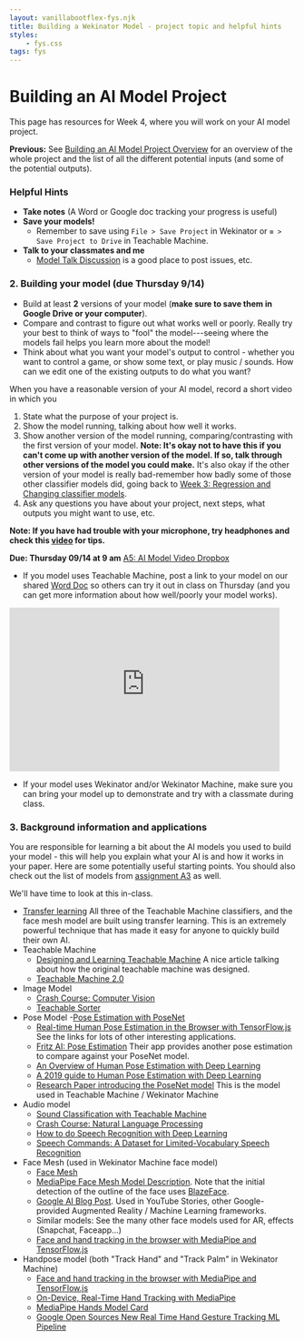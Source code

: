 ```yaml
---
layout: vanillabootflex-fys.njk
title: Building a Wekinator Model - project topic and helpful hints
styles:
	- fys.css
tags: fys
---
```


# Building an AI Model Project

This page has resources for Week 4, where you will work on your AI model project. 

**Previous:** See [Building an AI Model Project Overview](/fys-V06-23) for an overview of the whole project and the list of all the different potential inputs (and some of the potential outputs).

### Helpful Hints

- **Take notes** (A Word or Google doc tracking your progress is useful)
- **Save your models!** 
	- Remember to save using `File > Save Project` in Wekinator or `≡ > Save Project to Drive` in Teachable Machine.
- **Talk to your classmates and me**
	- [Model Talk Discussion](https://d2l.mountunion.edu/d2l/le/content/43087/viewContent/551614/View) is a good place to post issues, etc.

### 2. Building your model (due Thursday 9/14)

- Build at least **2** versions of your model (**make sure to save them in Google Drive or your computer**).
- Compare and contrast to figure out what works well or poorly. Really try your best to think of ways to "fool" the model---seeing where the models fail helps you learn more about the model!
- Think about what you want your model's output to control - whether you want to control a game, or show some text, or play music / sounds. How can we edit one of the existing outputs to do what you want?

When you have a reasonable version of your AI model, record a short video in which you 

1. State what the purpose of your project is.
2. Show the model running, talking about how well it works.
3. Show another version of the model running, comparing/contrasting with the first version of your model. **Note: It's okay not to have this if you can't come up with another version of the model. If so, talk through other versions of the model you could make.** It's also okay if the other version of your model is really bad-remember how badly some of those other classifier models did, going back to [Week 3: Regression and Changing classifier models](/A04-regression-change-models-23).
4. Ask any questions you have about your project, next steps, what outputs you might want to use, etc.

**Note: If you have had trouble with your microphone, try headphones and check this [video](https://www.youtube.com/watch?v=KoMqLEbUdMg) for tips.**


**Due: Thursday 09/14 at 9 am** [A5: AI Model Video Dropbox](https://d2l.mountunion.edu/d2l/le/content/43087/viewContent/50574/View)

- If you model uses Teachable Machine, post a link to your model on our shared [Word Doc](https://mountunion-my.sharepoint.com/:w:/g/personal/dwyerry_mountunion_edu/EcGKrIRe2EJNlnyofv2l1iQBFoNT0uxCKl_lCFYz-XzYRA?e=bSyxk6) so others can try it out in class on Thursday (and you can get more information about how well/poorly your model works).

<iframe src="https://mountunion-my.sharepoint.com/personal/dwyerry_mountunion_edu/_layouts/15/Doc.aspx?sourcedoc={84ac8ac1-d85e-4d42-967c-a87efda5d624}&amp;action=embedview" width="476px" height="288px" frameborder="0">This is an embedded <a target="_blank" href="https://office.com">Microsoft Office</a> document, powered by <a target="_blank" href="https://office.com/webapps">Office</a>.</iframe>

- If your model uses Wekinator and/or Wekinator Machine, make sure you can bring your model up to demonstrate and try with a classmate during class.

### 3. Background information and applications 

You are responsible for learning a bit about the AI models you used to build your model - this will help you explain what your AI is and how it works in your paper. Here are some potentially useful starting points. You should also check out the list of models from [assignment A3](/fys-A03-23) as well.

We'll have time to look at this in-class.


- [Transfer learning](https://www.youtube.com/watch?v=kRpZ5OqUY6Y) All three of the Teachable Machine classifiers, and the face mesh model are built using transfer learning. This is an extremely powerful technique that has made it easy for anyone to quickly build their own AI.
- Teachable Machine
	- [Designing and Learning Teachable Machine](https://design.google/library/designing-and-learning-teachable-machine/) A nice article talking about how the original teachable machine was designed.
	- [Teachable Machine 2.0](https://venturebeat.com/2019/11/07/google-teachable-machine-2-ai-machine-learning/)
- Image Model
	- [Crash Course: Computer Vision](https://www.youtube.com/watch?v=-4E2-0sxVUM)
	- [Teachable Sorter](https://coral.ai/projects/teachable-sorter/)
- Pose Model
	-[Pose Estimation with PoseNet](https://www.youtube.com/watch?v=OIo-DIOkNVg)
	- [Real-time Human Pose Estimation in the Browser with TensorFlow.js](https://medium.com/tensorflow/real-time-human-pose-estimation-in-the-browser-with-tensorflow-js-7dd0bc881cd5) See the links for lots of other interesting applications.
	- [Fritz AI: Pose Estimation](https://www.fritz.ai/pose-estimation/) Their app provides another pose estimation to compare against your PoseNet model.
	- [An Overview of Human Pose Estimation with Deep Learning](https://medium.com/beyondminds/an-overview-of-human-pose-estimation-with-deep-learning-d49eb656739b)
	- [A 2019 guide to Human Pose Estimation with Deep Learning](https://nanonets.com/blog/human-pose-estimation-2d-guide/)
	- [Research Paper introducing the PoseNet model](https://arxiv.org/abs/1803.08225) This is the model used in Teachable Machine / Wekinator Machine
- Audio model
	- [Sound Classification with Teachable Machine](https://youtu.be/TOrVsLklltM)
	- [Crash Course: Natural Language Processing](https://www.youtube.com/watch?v=fOvTtapxa9c)
	- [How to do Speech Recognition with Deep Learning](https://medium.com/@ageitgey/machine-learning-is-fun-part-6-how-to-do-speech-recognition-with-deep-learning-28293c162f7a)
	- [Speech Commands: A Dataset for Limited-Vocabulary Speech Recognition](https://arxiv.org/pdf/1804.03209.pdf)
- Face Mesh (used in Wekinator Machine face model)
	- [Face Mesh](https://sites.google.com/view/perception-cv4arvr/facemesh)
	- [MediaPipe Face Mesh Model Description](https://drive.google.com/file/d/1VFC_wIpw4O7xBOiTgUldl79d9LA-LsnA/view). Note that the initial detection of the outline of the face uses [BlazeFace](https://sites.google.com/view/perception-cv4arvr/blazeface).
	- [Google AI Blog Post](https://ai.googleblog.com/2019/03/real-time-ar-self-expression-with.html). Used in YouTube Stories, other Google-provided Augmented Reality / Machine Learning frameworks.
	- Similar models: See the many other face models used for AR, effects (Snapchat, Faceapp...)
	- [Face and hand tracking in the browser with MediaPipe and TensorFlow.js](https://blog.tensorflow.org/2020/03/face-and-hand-tracking-in-browser-with-mediapipe-and-tensorflowjs.html)
- Handpose model (both "Track Hand" and "Track Palm" in Wekinator Machine)
	- [Face and hand tracking in the browser with MediaPipe and TensorFlow.js](https://blog.tensorflow.org/2020/03/face-and-hand-tracking-in-browser-with-mediapipe-and-tensorflowjs.html)
	- [On-Device, Real-Time Hand Tracking with MediaPipe](https://ai.googleblog.com/2019/08/on-device-real-time-hand-tracking-with.html)
	- [MediaPipe Hands Model Card](https://drive.google.com/file/d/14pjkgLl3t3jiTiCFuvWGB-uAX_aVZOS5/view)
	- [Google Open Sources New Real Time Hand Gesture Tracking ML Pipeline](https://analyticsindiamag.com/google-open-sources-new-real-time-hand-gesture-tracking-ml-pipeline/)

